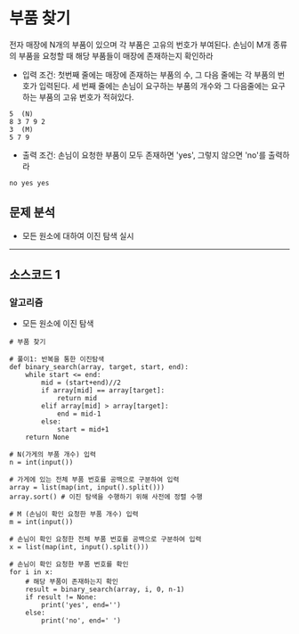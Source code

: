# 부품 찾기

전자 매장에 N개의 부품이 있으며 각 부품은 고유의 번호가 부여된다. 손님이 M개 종류의 부품을 요청할 때 해당 
부품들이 매장에 존재하는지 확인하라

* 입력 조건: 첫번째 줄에는 매장에 존재하는 부품의 수, 그 다음 줄에는 각 부품의 번호가 입력된다. 세 번째 줄에는 손님이 요구하는 부품의 개수와 그 다음줄에는 요구하는 부품의 고유 번호가 적혀있다.
~~~
5  (N)
8 3 7 9 2
3  (M)
5 7 9
~~~

* 출력 조건: 손님이 요청한 부품이 모두 존재하면 'yes', 그렇지 않으면 'no'를 출력하라
~~~
no yes yes
~~~

## 문제 분석
* 모든 원소에 대하여 이진 탐색 실시

---

## 소스코드 1

### 알고리즘
* 모든 원소에 이진 탐색

~~~
# 부품 찾기

# 풀이1: 반복을 통한 이진탐색
def binary_search(array, target, start, end):
    while start <= end:
        mid = (start+end)//2
        if array[mid] == array[target]:
            return mid
        elif array[mid] > array[target]:
            end = mid-1
        else:
            start = mid+1
    return None

# N(가게의 부품 개수) 입력
n = int(input())

# 가게에 있는 전체 부품 번호를 공백으로 구분하여 입력
array = list(map(int, input().split()))
array.sort() # 이진 탐색을 수행하기 위해 사전에 정렬 수행

# M (손님이 확인 요청한 부품 개수) 입력
m = int(input())

# 손님이 확인 요청한 전체 부품 번호를 공백으로 구분하여 입력
x = list(map(int, input().split()))

# 손님이 확인 요청한 부품 번호를 확인
for i in x:
    # 해당 부품이 존재하는지 확인
    result = binary_search(array, i, 0, n-1)
    if result != None:
        print('yes', end='')
    else:
        print('no', end=' ')

~~~
